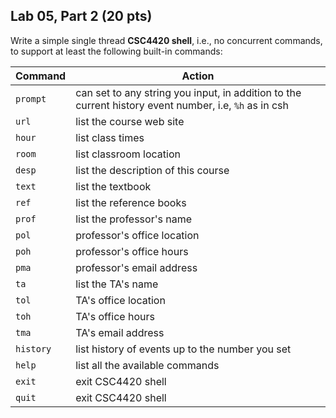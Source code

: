 ## Lab 05, Part 2 (20 pts)

Write a simple single thread **CSC4420 shell**, i.e., no concurrent commands, to support at least the following built-in commands:

| Command   | Action                                                                                                |
| --------- | ----------------------------------------------------------------------------------------------------- |
| `prompt`  | can set to any string you input, in addition to the current history event number, i.e, `%h` as in csh |
| `url`     | list the course web site                                                                              |
| `hour`    | list class times                                                                                      |
| `room`    | list classroom location                                                                               |
| `desp`    | list the description of this course                                                                   |
| `text`    | list the textbook                                                                                     |
| `ref`     | list the reference books                                                                              |
| `prof`    | list the professor's name                                                                             |
| `pol`     | professor's office location                                                                           |
| `poh`     | professor's office hours                                                                              |
| `pma`     | professor's email address                                                                             |
| `ta`      | list the TA's name                                                                                    |
| `tol`     | TA's office location                                                                                  |
| `toh`     | TA's office hours                                                                                     |
| `tma`     | TA's email address                                                                                    |
| `history` | list history of events up to the number you set                                                       |
| `help`    | list all the available commands                                                                       |
| `exit`    | exit CSC4420 shell                                                                                    |
| `quit`    | exit CSC4420 shell                                                                                    |
